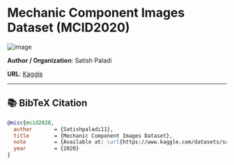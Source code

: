 # Mechanic Component Images Dataset (MCID2020)
![image](https://storage.googleapis.com/kaggle-datasets-images/668304/1177051/4ec9840ffbc5bd99ed07c5e9f40e1e62/dataset-cover.jpg?t=2020-05-22-11-55-56)

**Author / Organization**: Satish Paladi  

**URL**: [Kaggle](https://www.kaggle.com/datasets/satishpaladi11/mechanic-component-images-normal-defected)  

---

## 📚 BibTeX Citation

```bibtex
@misc{mcid2020,
  author       = {Satishpaladi11},
  title        = {Mechanic Component Images Dataset},
  note         = {Available at: \url{https://www.kaggle.com/datasets/satishpaladi11/mechanic-component-images-normal-defected}},
  year         = {2020}
}
```
